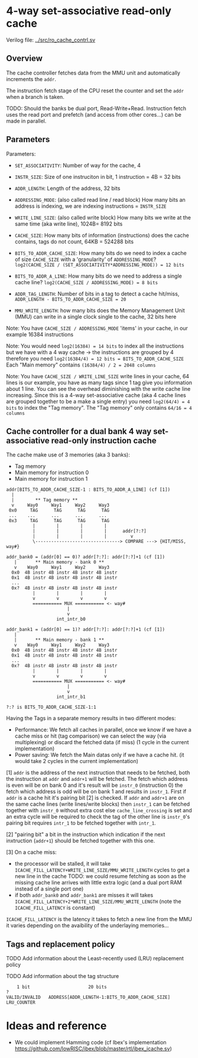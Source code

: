 # 4-way set-associative read-only cache

Verilog file: [../src/ro_cache_contrl.sv](../src/ro_cache_contrl.sv)

## Overview

The cache controller fetches data from the MMU unit and automatically
increments the `addr`. 

The instruction fetch stage of the CPU reset the counter and set the `addr`
when a branch is taken.

TODO: Should the banks be dual port, Read-Write+Read. Instruction fetch uses the read port and prefetch (and access from other cores...) can be made in parallel.

## Parameters

Parameters:
- `SET_ASSOCIATIVITY`: Number of way for the cache, 4
- `INSTR_SIZE`: Size of one instruciton in bit, 1 instruction = 4B = 32 bits
- `ADDR_LENGTH`: Length of the address, 32 bits
- `ADDRESSING_MODE`: (also called read line / read block)
  How many bits an address is indexing, we are indexing instructions = `INSTR_SIZE`
- `WRITE_LINE_SIZE`: (also called write block)
  How many bits we write at the same time (aka write line), 1024B= 8192 bits
- `CACHE_SIZE`: How many bits of information (instructions) does the cache
  contains, tags do not count, 64KB = 524288 bits
- `BITS_TO_ADDR_CACHE_SIZE`: How many bits do we need to index a cache of size
  `CACHE_SIZE` with a 'granularity' of `ADDRESSING_MODE`?
  `log2(CACHE_SIZE / (SET_ASSOCIATIVITY*ADDRESSING_MODE)) = 12 bits`

- `BITS_TO_ADDR_A_LINE`: How many bits do we need to address a single cache line?
  `log2(CACHE_SIZE / ADDRESSING_MODE) = 8 bits`

- `ADDR_TAG_LENGTH`: Number of bits in a tag to detect a cache hit/miss,
   `ADDR_LENGTH - BITS_TO_ADDR_CACHE_SIZE = 20`
- `MMU_WRITE_LENGTH`: how many bits does the Memory Management Unit (MMU) can
  write in a single clock single to the cache, 32 bits here

Note: You have `CACHE_SIZE / ADDRESSING_MODE` 'items' in your cache, in our
  example 16384 instructions

Note: You would need `log2(16384) = 14 bits` to index all the instructions
  but we have with a 4 way cache -> the instructions are grouped by 4 therefore
  you need `log2(16384/4) = 12 bits = BITS_TO_ADDR_CACHE_SIZE`
  Each "Main memory" contains `(16384/4) / 2 = 2048 columns`

Note: You have `CACHE_SIZE / WRITE_LINE_SIZE` write lines in your cache,
  64 lines is our example, you have as many tags since 1 tag give you
  information about 1 line. You can see the overhead diminishing with the write
  cache line increasing. Since this is a 4-way set-associative cache (aka 4
  cache lines are grouped together to be a make a single entry) you need
  `log2(64/4) = 4 bits` to index the "Tag memory".
  The "Tag memory" only contains `64/16 = 4 columns`


## Cache controller for a dual bank 4 way set-associative read-only instruction cache

The cache make use of 3 memories (aka 3 banks):
- Tag memory
- Main memory for instruction 0
- Main memory for instruction 1

```
addr[BITS_TO_ADDR_CACHE_SIZE-1 : BITS_TO_ADDR_A_LINE] (cf [1])
  |
  |        ** Tag memory **
  v     Way0     Way1     Way2     Way3
 0x0     TAG      TAG      TAG      TAG
 ...    ...      ...      ...      ...
 0x3     TAG      TAG      TAG      TAG
          |        |        |        |
          |        |        |        |      addr[?:?]
          |        |        |        |         v
          \--------------------------------> COMPARE ---> {HIT/MISS, way#}

addr_bank0 = (addr[0] == 0)? addr[?:?]: addr[?:?]+1 (cf [1])
   |       ** Main memory - bank 0 **
   v    Way0     Way1     Way2     Way3
  0x0  4B instr 4B instr 4B instr 4B instr
  0x1  4B instr 4B instr 4B instr 4B instr
  ...
  0x?  4B instr 4B instr 4B instr 4B instr
          |        |        |        |
          v        v        v        v
          =========== MUX =========== <- way#
                       |
                       v
                   int_intr_b0

addr_bank1 = (addr[0] == 1)? addr[?:?]: addr[?:?]+1 (cf [1])
   |
   |       ** Main memory - bank 1 **
   v    Way0     Way1     Way2     Way3
  0x0  4B instr 4B instr 4B instr 4B instr
  0x1  4B instr 4B instr 4B instr 4B instr
  ...
  0x?  4B instr 4B instr 4B instr 4B instr
          |        |        |        |
          v        v        v        v
          =========== MUX =========== <- way#
                       |
                       v
                   int_intr_b1

?:? is BITS_TO_ADDR_CACHE_SIZE-1:1
```

Having the Tags in a separate memory results in two different modes:
- Performance: We fetch all caches in parallel, once we know if we have a cache
  miss or hit (tag comparison) we can select the way (via multiplexing) or
  discard the fetched data (if miss) (1 cycle in the current implementation)
- Power saving: We fetch the Main datas only if we have a cache hit. (it would
  take 2 cycles in the current implementation)

[1] `addr` is the address of the next instruction that needs to be fetched, 
both the instruction at `addr` and `addr+1` will be fetched. The fetch which
address is even will be on bank 0 and it's result will be
`instr_0` (instruction 0) the fetch which address is odd will be on bank 1
and results in `instr_1`.
First if `addr` is a cache hit it's pairing bit [2] is checked.
If `addr` and `addr+1` are on the same cache lines (write lines/write
blocks) then `instr_1` can be fetched together with `instr_0` without extra cost
else `cache_line_crossing` is set and an extra cycle will be required to check
the tag of the other line is `instr_0`'s pairing bit requires `intr_1` to be
fetched together with `intr_1`.

[2] "pairing bit" a bit in the instruction which indication if the next
inxtruction (`addr+1`) should be fetched together with this one.

[3] On a cache miss:
- the processor will be stalled, it will take
  `ICACHE_FILL_LATENCY+WRITE_LINE_SIZE/MMU_WRITE_LENGTH` cycles to get a new line
  in the cache
TODO: we could resume fetching as soon as the missing cache line arrives with
little extra logic (and a dual port RAM instead of a single port one)
- if both `addr_bank0` and `addr_bank1` are misses it will takes
  `ICACHE_FILL_LATENCY+2*WRITE_LINE_SIZE/MMU_WRITE_LENGTH` (note the
  `ICACHE_FILL_LATENCY` is constant)

`ICACHE_FILL_LATENCY` is the latency it takes to fetch a new line from the MMU it
varies depending on the avaibility of the underlaying memories...

## Tags and replacement policy
TODO Add information about the Least-recently used (LRU) replacement policy

TODO Add information about the tag structure
```
    1 bit                      20 bits                                ?
VALID/INVALID   ADDRESS[ADDR_LENGTH-1:BITS_TO_ADDR_CACHE_SIZE]   LRU_COUNTER
```

# Ideas and reference

- We could implement Hamming code (cf Ibex's implementation <https://github.com/lowRISC/ibex/blob/master/rtl/ibex_icache.sv>)
